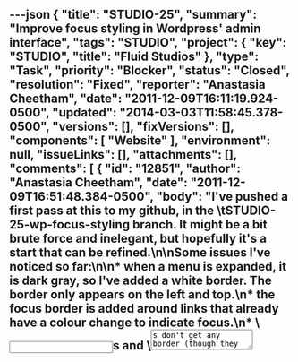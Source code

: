 ---json
{
  "title": "STUDIO-25",
  "summary": "Improve focus styling in Wordpress' admin interface",
  "tags": "STUDIO",
  "project": {
    "key": "STUDIO",
    "title": "Fluid Studios"
  },
  "type": "Task",
  "priority": "Blocker",
  "status": "Closed",
  "resolution": "Fixed",
  "reporter": "Anastasia Cheetham",
  "date": "2011-12-09T16:11:19.924-0500",
  "updated": "2014-03-03T11:58:45.378-0500",
  "versions": [],
  "fixVersions": [],
  "components": [
    "Website"
  ],
  "environment": null,
  "issueLinks": [],
  "attachments": [],
  "comments": [
    {
      "id": "12851",
      "author": "Anastasia Cheetham",
      "date": "2011-12-09T16:51:48.384-0500",
      "body": "I've pushed a first pass at this to my github, in the \tSTUDIO-25-wp-focus-styling branch. It might be a bit brute force and inelegant, but hopefully it's a start that can be refined.\n\nSome issues I've noticed so far:\n\n* when a menu is expanded, it is dark gray, so I've added a white border. The border only appears on the left and top.\n* the focus border is added around links that already have a colour change to indicate focus.\n* \\<input>s and \\<textarea>s don't get any border (though they do get the blinking cursor)\n* the two items in the \"Howdy...\" menu get keyboard focus, but the menu doesn't pull down, so there's nothing to see: confusing\n* tab order is not necessarily ideal\n"
    },
    {
      "id": "12852",
      "author": "Cindy Li",
      "date": "2011-12-16T16:10:19.234-0500",
      "body": "I've pushed another branch into my github (<https://github.com/cindyli/studios.fluidproject.org/tree/STUDIO-25>) to\\\n1\\. Moved the fluid-studios-theme-specific css to customized the admin interface styles out of wordpress core css into the theme, which is named 'style-admin.css'.\\\n2\\. Enhance the focus styling of input fields and textareas. This enhancement doesn't work across all admin pages as some fields are styled by using their specific ids.\n"
    },
    {
      "id": "12853",
      "author": "Michelle D'Souza",
      "date": "2011-12-19T12:16:51.565-0500",
      "body": "I spoke to Joanna and she prefers the highlight colour to be the same green from the view interface.&#x20;\n"
    },
    {
      "id": "12854",
      "author": "Michelle D'Souza",
      "date": "2011-12-19T13:35:03.878-0500",
      "body": "Merged into project repo at 895880b5ac83bea4defcb6055c91ebc133ab32c9\n\nThere are still some things in the admin interface that don't have focus highlighting. I'll open other issues for those.&#x20;\n"
    }
  ]
}
---
The Wordpress admin interface is keyboard accessible, but focus styling is poor, so as you tab around, it's hard to tell where focus is.

        